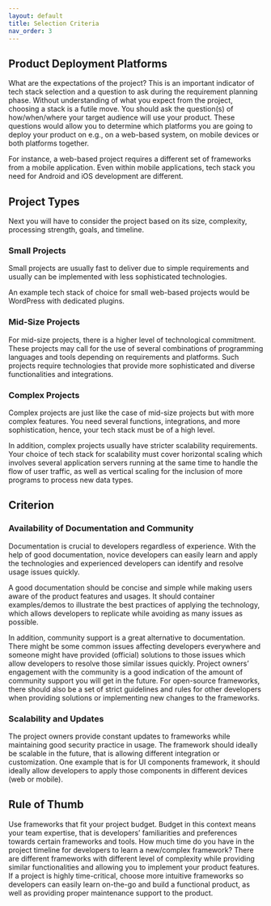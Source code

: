 ```yaml
---
layout: default
title: Selection Criteria
nav_order: 3
---
```


## Product Deployment Platforms

What are the expectations of the project? This is an important indicator of tech stack selection and a question to ask during the requirement planning phase. Without understanding of what you expect from the project, choosing a stack is a futile move. You should ask the question(s) of how/when/where your target audience will use your product. These questions would allow you to determine which platforms you are going to deploy your product on e.g., on a web-based system, on mobile devices or both platforms together.  

For instance, a web-based project requires a different set of frameworks from a mobile application. Even within mobile applications, tech stack you need for Android and iOS development are different.  

## Project Types

Next you will have to consider the project based on its size, complexity, processing strength, goals, and timeline.  

### Small Projects

Small projects are usually fast to deliver due to simple requirements and usually can be implemented with less sophisticated technologies.  

An example tech stack of choice for small web-based projects would be WordPress with dedicated plugins.  

### Mid-Size Projects

For mid-size projects, there is a higher level of technological commitment. These projects may call for the use of several combinations of programming languages and tools depending on requirements and platforms. Such projects require technologies that provide more sophisticated and diverse functionalities and integrations.  

### Complex Projects

Complex projects are just like the case of mid-size projects but with more complex features. You need several functions, integrations, and more sophistication, hence, your tech stack must be of a high level.  

In addition, complex projects usually have stricter scalability requirements. Your choice of tech stack for scalability must cover horizontal scaling which involves several application servers running at the same time to handle the flow of user traffic, as well as vertical scaling for the inclusion of more programs to process new data types.  

## Criterion

### Availability of Documentation and Community

Documentation is crucial to developers regardless of experience. With the help of good documentation, novice developers can easily learn and apply the technologies and experienced developers can identify and resolve usage issues quickly.  

A good documentation should be concise and simple while making users aware of the product features and usages. It should container examples/demos to illustrate the best practices of applying the technology, which allows developers to replicate while avoiding as many issues as possible.  

In addition, community support is a great alternative to documentation. There might be some common issues affecting developers everywhere and someone might have provided (official) solutions to those issues which allow developers to resolve those similar issues quickly. Project owners’ engagement with the community is a good indication of the amount of community support you will get in the future. For open-source frameworks, there should also be a set of strict guidelines and rules for other developers when providing solutions or implementing new changes to the frameworks.  

### Scalability and Updates

The project owners provide constant updates to frameworks while maintaining good security practice in usage. The framework should ideally be scalable in the future, that is allowing different integration or customization. One example that is for UI components framework, it should ideally allow developers to apply those components in different devices (web or mobile).  

## Rule of Thumb

Use frameworks that fit your project budget. Budget in this context means your team expertise, that is developers’ familiarities and preferences towards certain frameworks and tools. How much time do you have in the project timeline for developers to learn a new/complex framework? There are different frameworks with different level of complexity while providing similar functionalities and allowing you to implement your product features. If a project is highly time-critical, choose more intuitive frameworks so developers can easily learn on-the-go and build a functional product, as well as providing proper maintenance support to the product.  
